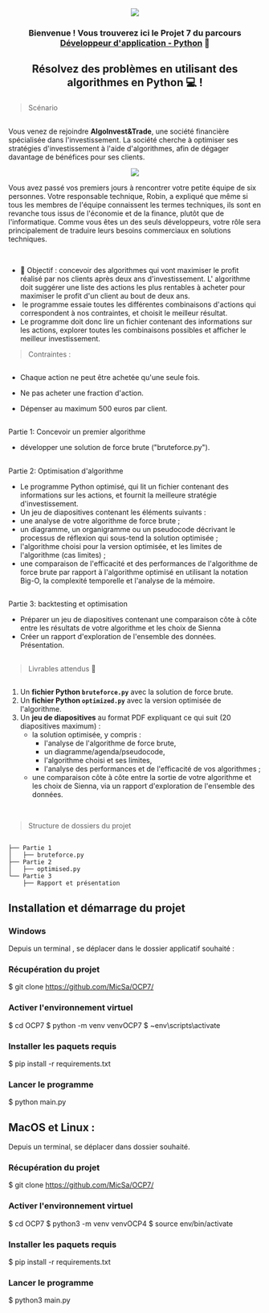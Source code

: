 <div align="center">
  <a href="" target="_blank" rel="noreferrer">
    <img src="https://www.python.org/static/community_logos/python-logo-master-v3-TM.png">
  </a>
</div>


<h3 align="center">

Bienvenue ! Vous trouverez ici le Projet 7 du parcours<a href="https://openclassrooms.com/fr/paths/518-developpeur-dapplication-python" target="_blank" rel="noreferrer"> Développeur d'application - Python</a> 👋

</h3>

<h2 align="center">

Résolvez des problèmes en utilisant des algorithmes en Python 💻 !

</h2>

> Scénario 
##  

Vous venez de rejoindre **AlgoInvest&Trade**, une société financière spécialisée dans l'investissement. La société cherche à optimiser ses stratégies d'investissement à l'aide d'algorithmes, afin de dégager davantage de bénéfices pour ses clients.

<div align="center">
  <a href="" target="_blank" rel="noreferrer">
    <img src="https://user.oc-static.com/upload/2020/09/18/1600429119334_P6.png">
  </a>
</div>


Vous avez passé vos premiers jours à rencontrer votre petite équipe de six personnes. Votre responsable technique, Robin, a expliqué que même si tous les membres de l'équipe connaissent les termes techniques, ils sont en revanche tous issus de l'économie et de la finance, plutôt que de l'informatique. Comme vous êtes un des seuls développeurs, votre rôle sera principalement de traduire leurs besoins commerciaux en solutions techniques.

</br>

- 💬 Objectif : concevoir des algorithmes qui vont maximiser le profit réalisé par nos clients après deux ans d'investissement. L' algorithme doit suggérer une liste des actions les plus rentables à acheter pour maximiser le profit d'un client au bout de deux ans.
-  le programme essaie toutes les différentes combinaisons d'actions qui correspondent à nos contraintes, et choisit le meilleur résultat.  
- Le programme doit donc lire un fichier contenant des informations sur les actions, explorer toutes les combinaisons possibles et afficher le meilleur investissement.

> Contraintes  :
##

-   Chaque action ne peut être achetée qu'une seule fois.
    
-   Ne pas acheter une fraction d'action.
    
-   Dépenser au maximum 500 euros par client.

##

Partie 1: Concevoir un premier algorithme
-   développer une solution de force brute ("bruteforce.py").

##

Partie 2: Optimisation d'algorithme
-    Le programme Python optimisé, qui lit un fichier contenant des informations sur les actions, et fournit la meilleure stratégie d'investissement.
-   Un jeu de diapositives contenant les éléments suivants : 
-   une analyse de votre algorithme de force brute ; 
-   un diagramme, un organigramme ou un pseudocode décrivant le processus de réflexion qui sous-tend la solution optimisée ;
-   l'algorithme choisi pour la version optimisée, et les limites de l'algorithme (cas limites) ; 
-   une comparaison de l'efficacité et des performances de l'algorithme de force brute par rapport à l'algorithme optimisé en utilisant la notation Big-O, la complexité temporelle et l'analyse de la mémoire.

##

Partie 3: backtesting et optimisation
-   Préparer un jeu de diapositives contenant une comparaison côte à côte entre les résultats de votre algorithme et les choix de Sienna  
- Créer un rapport d'exploration de l'ensemble des données. Présentation.

##

> Livrables attendus 🔭  
##   

1.  Un **fichier Python `bruteforce.py`** avec la solution de force brute. 
2.  Un **fichier Python `optimized.py`** avec la version optimisée de l'algorithme.
3.  Un **jeu de diapositives** au format PDF expliquant ce qui suit (20 diapositives maximum) :
    -   la solution optimisée, y compris :
        -   l'analyse de l'algorithme de force brute,
        -   un diagramme/agenda/pseudocode,
        -   l'algorithme choisi et ses limites,
        -   l'analyse des performances et de l'efficacité de vos algorithmes ;
    -   une comparaison côte à côte entre la sortie de votre algorithme et les choix de Sienna, via un rapport d'exploration de l'ensemble des données.

</br>

> Structure de dossiers du projet  
##

```
├── Partie 1
│   ├── bruteforce.py
├── Partie 2
│   ├── optimised.py
└── Partie 3
    ├── Rapport et présentation

```


<h2> Installation et démarrage du projet</h2> 
<h3>Windows  </h3> 

Depuis un terminal , se déplacer dans le dossier applicatif souhaité :

<h3>Récupération du projet</h3> 

$ git clone https://github.com/MicSa/OCP7/

<h3>Activer l'environnement virtuel </h3> 

$ cd OCP7 
$ python -m venv venvOCP7 
$ ~env\scripts\activate

<h3>Installer les paquets requis </h3>

$ pip install -r requirements.txt

<h3>Lancer le programme</h3>

$ python main.py

<h2>MacOS et Linux : </h2>

Depuis un terminal, se déplacer dans dossier souhaité. 

<h3>Récupération du projet</h3>

$ git clone https://github.com/MicSa/OCP7/


<h3>Activer l'environnement virtuel </h3>

$ cd OCP7
$ python3 -m venv venvOCP4 
$ source env/bin/activate

<h3>Installer les paquets requis </h3>

$ pip install -r requirements.txt

<h3>Lancer le programme </h3>

$ python3 main.py
